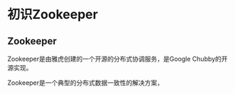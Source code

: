 # 初识Zookeeper

## Zookeeper

Zookeeper是由雅虎创建的一个开源的分布式协调服务，是Google Chubby的开源实现。

Zookeeper是一个典型的分布式数据一致性的解决方案，

